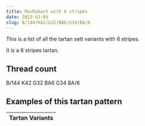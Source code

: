 ```yaml
---
title: MacRobart with 6 stripes
date: 2023-02-05
slug: B/144/K42/G32/BA6/G34/BA/6
---
```

This is a list of all the tartan sett variants with 6 stripes.

It is a 6 stripes tartan.


## Thread count
B/144 K42 G32 BA6 G34 BA/6

## Examples of this tartan pattern

| Tartan Variants |
|---------------|
